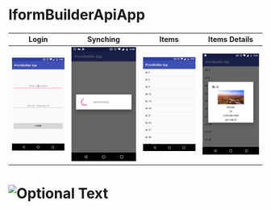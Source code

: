 # IformBuilderApiApp
Login             |  Synching     |     Items     | Items Details 
:-------------------------:|:-------------------------:|:-------------------------:|:-------------------------:
![](https://github.com/sbhandare3/IformBuilderApiApp/blob/master/screenshots/Screenshot_20170817-050247.png)  |  ![](https://github.com/sbhandare3/IformBuilderApiApp/blob/master/screenshots/Screenshot_20170817-064843.png)|  ![](https://github.com/sbhandare3/IformBuilderApiApp/blob/master/screenshots/Screenshot_20170817-050218.png)|  ![](https://github.com/sbhandare3/IformBuilderApiApp/blob/master/screenshots/Screenshot_20170817-050224.png)

# ![Optional Text]()
